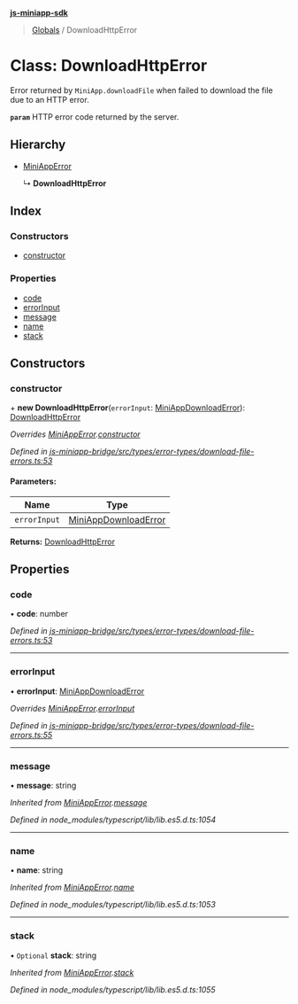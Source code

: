 **[js-miniapp-sdk](../README.md)**

> [Globals](../README.md) / DownloadHttpError

# Class: DownloadHttpError

Error returned by `MiniApp.downloadFile` when failed to download the file due to an HTTP error.

**`param`** HTTP error code returned by the server.

## Hierarchy

* [MiniAppError](miniapperror.md)

  ↳ **DownloadHttpError**

## Index

### Constructors

* [constructor](downloadhttperror.md#constructor)

### Properties

* [code](downloadhttperror.md#code)
* [errorInput](downloadhttperror.md#errorinput)
* [message](downloadhttperror.md#message)
* [name](downloadhttperror.md#name)
* [stack](downloadhttperror.md#stack)

## Constructors

### constructor

\+ **new DownloadHttpError**(`errorInput`: [MiniAppDownloadError](../interfaces/miniappdownloaderror.md)): [DownloadHttpError](downloadhttperror.md)

*Overrides [MiniAppError](miniapperror.md).[constructor](miniapperror.md#constructor)*

*Defined in [js-miniapp-bridge/src/types/error-types/download-file-errors.ts:53](https://github.com/rakutentech/js-miniapp/blob/f59f350/js-miniapp-bridge/src/types/error-types/download-file-errors.ts#L53)*

#### Parameters:

Name | Type |
------ | ------ |
`errorInput` | [MiniAppDownloadError](../interfaces/miniappdownloaderror.md) |

**Returns:** [DownloadHttpError](downloadhttperror.md)

## Properties

### code

•  **code**: number

*Defined in [js-miniapp-bridge/src/types/error-types/download-file-errors.ts:53](https://github.com/rakutentech/js-miniapp/blob/f59f350/js-miniapp-bridge/src/types/error-types/download-file-errors.ts#L53)*

___

### errorInput

•  **errorInput**: [MiniAppDownloadError](../interfaces/miniappdownloaderror.md)

*Overrides [MiniAppError](miniapperror.md).[errorInput](miniapperror.md#errorinput)*

*Defined in [js-miniapp-bridge/src/types/error-types/download-file-errors.ts:55](https://github.com/rakutentech/js-miniapp/blob/f59f350/js-miniapp-bridge/src/types/error-types/download-file-errors.ts#L55)*

___

### message

•  **message**: string

*Inherited from [MiniAppError](miniapperror.md).[message](miniapperror.md#message)*

*Defined in node_modules/typescript/lib/lib.es5.d.ts:1054*

___

### name

•  **name**: string

*Inherited from [MiniAppError](miniapperror.md).[name](miniapperror.md#name)*

*Defined in node_modules/typescript/lib/lib.es5.d.ts:1053*

___

### stack

• `Optional` **stack**: string

*Inherited from [MiniAppError](miniapperror.md).[stack](miniapperror.md#stack)*

*Defined in node_modules/typescript/lib/lib.es5.d.ts:1055*
